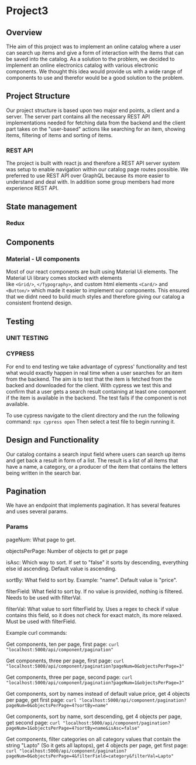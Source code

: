 # Project3

## Overview
THe aim of this project was to implement an online catalog where a user can search up items and 
give a form of interaction with the items that can be saved into the catalog. As a solution to the problem, 
we decided to implement an online electronics catalog with various electronic components. We thought this idea would
provide us with a  wide range of components to use and therefor would be a good solution to the problem.


## Project Structure
Our project structure is based upon two major end points, a client and a server. The server part contains all the 
necessary REST API implementations needed for fetching data from the backend and the client part takes on the "user-based"
actions like searching for an item, showing items, filtering of items and sorting of items.


### REST API
The project is built with react js and therefore a REST API server system was setup to enable navigation within 
our catalog page routes possible. We preferred to use REST API over GraphQL because its more easier to understand 
and deal with. In addition some group members had more experience REST API. 


## State management 
### Redux 



## Components

### Material - UI components 
Most of our react components are built using Material Ui elements. The Material Ui library comes stocked with elements  
like `<Grid/>`, `</Typography>`, and custom html elements `<Card/>` and `<Button/>` which made it easier to implement
our components. This ensured that we didnt need to build much styles and therefore giving our  catalog a 
consistent frontend design. 



## Testing

### UNIT TESTING


### CYPRESS
For end to end testing we take advantage of cypress' functionality and test what would exactly happen in real time
when a user searches for an item from the backend. The aim is to test that the item is fetched from the backed and 
downloaded for the client. With cypress we test this and confirm that a user gets a search result containing at least 
one component if the item is available in the backend. The test fails if the component is not available.

To use cypress navigate to the client directory and the run the following command: `npx cypress open` 
Then select a test file to begin running it.

## Design and Functionality
Our catalog contains a search input field where users can search up items and get back a result in form of a list.
The result is a list of all items that have a name, a category, or a producer of the item that contains the letters 
being written in the search bar.  




## Pagination 
We have an endpoint that implements pagination. It has several features and uses several params.

### Params

pageNum: What page to get.

objectsPerPage: Number of objects to get pr page

isAsc: Which way to sort. If set to "false" it sorts by descending, everything else id ascending. Default value is ascending.

sortBy: What field to sort by. Example: "name". Default value is "price".

filterField: What field to sort by. If no value is provided, nothing is filtered. Needs to be used with filterVal.

filterVal: What value to sort filterField by. Uses a regex to check if value contains this field, so it does not check for exact match, its more relaxed. Must be used with filterField.


Example curl commands:

Get components, ten per page, first page: `curl "localhost:5000/api/component/pagination"`

Get components, three per page, first page: `curl "localhost:5000/api/component/pagination?pageNum=0&objectsPerPage=3"`

Get components, three per page, second page: `curl "localhost:5000/api/component/pagination?pageNum=1&objectsPerPage=3"`

Get components, sort by names instead of default value price, get 4 objects per page, get first page:
`curl "localhost:5000/api/component/pagination?pageNum=0&objectsPerPage=4?sortBy=name"`

Get components, sort by name, sort descending, get 4 objects per page, get second page:
`curl "localhost:5000/api/component/pagination?pageNum=1&objectsPerPage=4?sortBy=name&isAsc=false"`

Get components, filter categories on all category values that contain the string "Lapto" (So it gets all laptops), get 4
objects per page, get first page:
`curl "localhost:5000/api/component/pagination?pageNum=0&objectsPerPage=4&filterField=category&filterVal=Lapto"`

